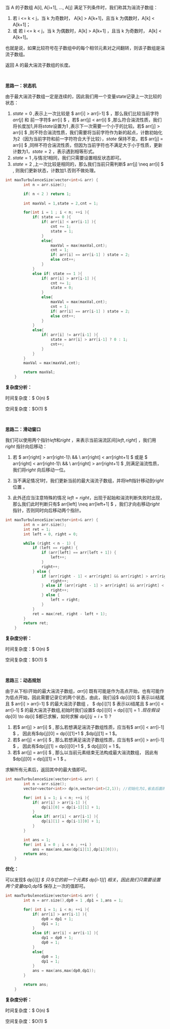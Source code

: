 当 A 的子数组 A[i], A[i+1], ..., A[j] 满足下列条件时，我们称其为湍流子数组：

1. 若 i <= k < j，当 k 为奇数时， A[k] > A[k+1]，且当 k 为偶数时，A[k] < A[k+1]；
2. 或 若 i <= k < j，当 k 为偶数时，A[k] > A[k+1] ，且当 k 为奇数时， A[k] < A[k+1]。

也就是说，如果比较符号在子数组中的每个相邻元素对之间翻转，则该子数组是湍流子数组。

返回 A 的最大湍流子数组的长度。

<br>

<b>思路一：状态机</b>

由于最大湍流子数组一定是连续的，因此我们用一个变量state记录上一次比较的状态：

1. $state = 0$ ,表示上一次比较是 $ arr[i] > arr[i-1] $ ，那么我们比较当前字符$arr[j]$ 和 前一字符$ arr[i] $ ，若$ arr[j] < arr[i] $ ,那么符合湍流性质，我们将长度加1,并将$state$设置为1 ,表示下一次需要一个小于的比较。若$ arr[j] > arr[i] $ ,则不符合湍流性质，我们需要将当前字符作为新的起点，计数初始化为2（因为当前字符和前一字符符合大于比较），$state$ 保持不变。若$   arr[j] = arr[i] $ ,同样不符合湍流性质，但因为当前字符也不满足大于小于性质，更新计数为1，$state = 2$ ，表示遇到相等形式。
2. $state = 1$ ,与情况1相同，我们只需要设置相反状态即可。
3. $state = 2$ ,上一次比较是相同的，那么我们当前只需判断$   arr[j] \neq arr[i] $  , 则我们更新状态，计数加1.否则不做处理。

```c++
int maxTurbulenceSize(vector<int>& arr) {
        int n = arr.size();

        if( n < 2 ) return 1;
        
        int maxVal = 1,state = 2,cnt = 1;

        for(int i = 1 ; i < n; ++i ){
            if( state == 0 ){
                if( arr[i] < arr[i-1] ){
                    cnt += 1;
                    state = 1;
                }
                else{
                    maxVal = max(maxVal,cnt);
                    cnt = 1;
                    if( arr[i] == arr[i-1] ) state = 2;
                    else cnt++;
                } 
            }
            else if( state == 1 ){
                if( arr[i] > arr[i-1] ){
                    cnt += 1;
                    state = 0;
                }
                else{
                    maxVal = max(maxVal,cnt);
                    cnt = 1;
                    if( arr[i] == arr[i-1] ) state = 2;
                    else cnt++;
                } 
            }
            else{ 
                if( arr[i] != arr[i-1] ){
                    state = arr[i] > arr[i-1] ? 0 : 1;
                    cnt++;
                }
            }
        } 
        maxVal = max(maxVal,cnt);

        return maxVal;
    }
```

<b>复杂度分析：</b>

时间复杂度：$ O(n) $

空间复杂度：$O(1) $ 

<br>

<b>思路二：滑动窗口</b>

我们可以使用两个指针$left$和$right$ ，来表示当前湍流区间$[left,right]$ ，我们用$right$ 指针向后移动：

1. 若 $ arr[right] > arr[right-1]\  \&\& \ arr[right] < arr[right+1] $ 或是 $ arr[right] < arr[right-1]\  \&\& \ arr[right] > arr[right+1] $ ,则满足湍流性质，我们将$right$ 向后移动一位。

2. 当不满足情况1时，我们更新当前的最大湍流子数组，并将left指针移动到$right$位置 。

3. 此外还应当注意特殊的情况 $left = right$，出现于起始和湍流判断失败时出现，那么我们此时判断只有$ arr[left] \neq arr[left+1] $ ，我们才向右移动$right$ 指针，否则同时向后移动两个指针。

   

```c++
int maxTurbulenceSize(vector<int>& arr) {
        int n = arr.size();
        int ret = 1;
        int left = 0, right = 0;

        while (right < n - 1) {
            if (left == right) {
                if (arr[left] == arr[left + 1]) {
                    left++;
                }
                right++;
            } else {
                if (arr[right - 1] < arr[right] && arr[right] > arr[right + 1]) {
                    right++;
                } else if (arr[right - 1] > arr[right] && arr[right] < arr[right + 1]) {
                    right++;
                } else {
                    left = right;
                }
            }
            ret = max(ret, right - left + 1);
        }
        return ret;
    }
```

<b>复杂度分析：</b>

时间复杂度：$ O(n) $

空间复杂度：$O(1) $ 

<br>

<b>思路三：动态规划</b>

由于从下标i开始的最大湍流子数组，$arr[i]$ 既有可能是作为高点开始，也有可能作为低点开始，因此需要记录它的两个状态，由此，我们设$ dp[i][0] $ 表示以i结尾且 $ arr[i] > arr[i-1] $ 的最大湍流子数组 ， $ dp[i][1] $ 表示以i结尾且 $ arr[i] < arr[i-1] $ 的最大湍流子数组,初始时我们设置$ dp[i][0] = dp[i][1] = 1 $. 现在假设$ dp[0] \to dp[i] $都已求解，如何求解 $dp[j] (j = i+1)$ ? 

1.  若$ arr[j] > arr[i] $ , 那么若想满足湍流子数组性质，应当有$ arr[i] < arr[i-1] $ ， 因此有$dp[j][0] = dp[i][1]+1 $ ,$dp[j][1] = 1 $。
2. 若$ arr[j] < arr[i] $ , 那么若想满足湍流子数组性质，应当有$ arr[i] > arr[i-1] $ ， 因此有$dp[j][1] = dp[i][0]+1 $   , $ dp[j][0] = 1  $。
3. 若$ arr[j] = arr[i] $ , 那么以当前元素结束无法构成最大湍流数组， 因此有$dp[j][0] = dp[j][1] = 1 $ 。

求解所有元素后，返回其中的最大值即可。

```c++
int maxTurbulenceSize(vector<int>& arr) {
        int n = arr.size();
        vector<vector<int>> dp(n,vector<int>(2,1)); //初始化为1,省去后面的重复赋值

        for( int i = 1; i < n; ++i ){
            if( arr[i] > arr[i-1] ){
                dp[i][0] = dp[i-1][1] + 1;
            } 
            else if( arr[i] < arr[i-1] ){
                dp[i][1] = dp[i-1][0] + 1;
            }
        }

        int ans = 1;
        for( int i = 0 ; i < n ; ++i )
            ans = max(ans,max(dp[i][1],dp[i][0]));
        return ans;
    }
```

<b>优化：</b>

可以发现$ dp[i][*] $ 只与它的前一个元素$ dp[i-1][*] $相关，因此我们只需要设置两个变量$dp0,dp1$ 保存上一次的值即可。



```c++
int maxTurbulenceSize(vector<int>& arr) {
        int n = arr.size(),dp0 = 1 ,dp1 = 1,ans = 1;

        for( int i = 1; i < n; ++i ){
            if( arr[i] > arr[i-1] ){
                dp0 = dp1 + 1;
                dp1 = 1;
            } 
            else if( arr[i] < arr[i-1] ){
                dp1 = dp0 + 1;
                dp0 = 1;
            }
            else{
                dp0 = 1;
                dp1 = 1;
            }
            ans = max(ans,max(dp0,dp1));
        }

        return ans;
    }
```

<b>复杂度分析：</b>

时间复杂度：$ O(n) $

空间复杂度：$O(1) $ 